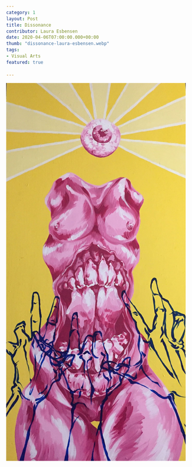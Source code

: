 ```yaml
---
category: 1
layout: Post
title: Dissonance
contributor: Laura Esbensen
date: 2020-04-06T07:00:00.000+00:00
thumb: "dissonance-laura-esbensen.webp"
tags: 
- Visual Arts
featured: true

---
```

![Medium: Acrylic on wood](/uploads/dissonance-laura-esbensen.jpg)